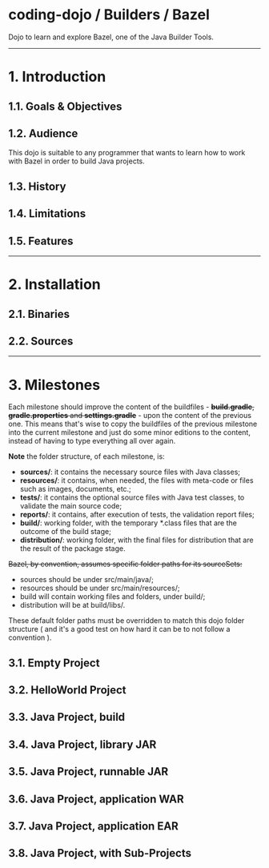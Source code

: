 coding-dojo / Builders / Bazel
==============================

Dojo to learn and explore Bazel, one of the Java Builder Tools.

----

# 1. Introduction

## 1.1. Goals & Objectives

## 1.2. Audience

This dojo is suitable to any programmer that wants to learn how to work with Bazel in order to build Java projects.

## 1.3. History

## 1.4. Limitations

## 1.5. Features

----

# 2. Installation

## 2.1. Binaries

## 2.2. Sources

----

# 3. Milestones

Each milestone should improve the content of the buildfiles - ~~**build.gradle**, **gradle.properties** and **settings.gradle**~~ - upon the content of the previous one. This means that's wise to copy the buildfiles of the previous milestone into the current milestone and just do some minor editions to the content, instead of having to type everything all over again.

**Note** the folder structure, of each milestone, is:

- **sources/**: it contains the necessary source files with Java classes;
- **resources/**: it contains, when needed, the files with meta-code or files such as images, documents, etc.;
- **tests/**: it contains the optional source files with Java test classes, to validate the main source code;
- **reports/**: it contains, after execution of tests, the validation report files;
- **build/**: working folder, with the temporary *.class files that are the outcome of the build stage;
- **distribution/**: working folder, with the final files for distribution that are the result of the package stage.

~~Bazel, by convention, assumes specific folder paths for its sourceSets:~~
- sources should be under src/main/java/;
- resources should be under src/main/resources/;
- build will contain working files and folders, under build/;
- distribution will be at build/libs/.

These default folder paths must be overridden to match this dojo folder structure ( and it's a good test on how hard it can be to not follow a convention ).

## 3.1. Empty Project

## 3.2. HelloWorld Project

## 3.3. Java Project, build

## 3.4. Java Project, library JAR

## 3.5. Java Project, runnable JAR

## 3.6. Java Project, application WAR

## 3.7. Java Project, application EAR

## 3.8. Java Project, with Sub-Projects

